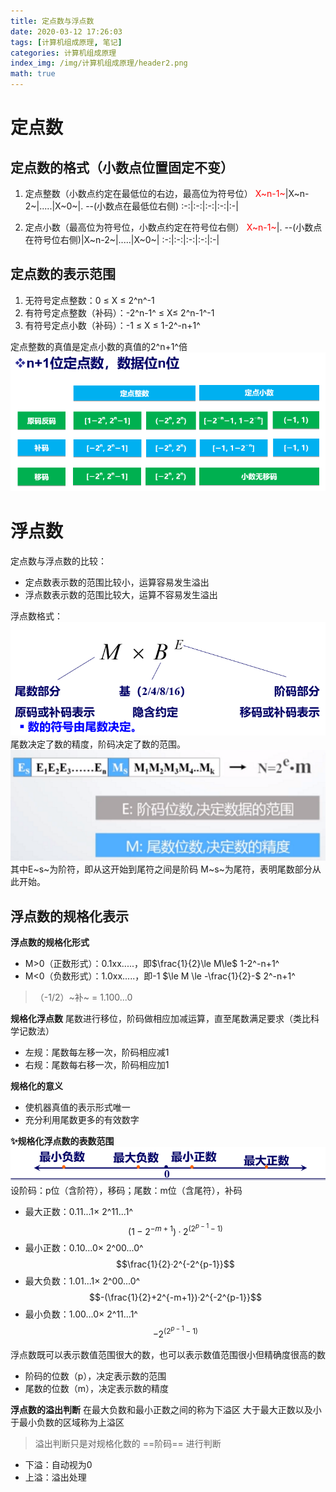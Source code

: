 ```yaml
---
title: 定点数与浮点数
date: 2020-03-12 17:26:03
tags: [计算机组成原理, 笔记]
categories: 计算机组成原理
index_img: /img/计算机组成原理/header2.png
math: true
---
```


<!-- more -->

# 定点数

## 定点数的格式（小数点位置固定不变）

1. 定点整数（小数点约定在最低位的右边，最高位为符号位）
    <font color=red>X~n-1~</font>|X~n-2~|.....|X~0~|. --(小数点在最低位右侧)
    :-:|:-:|:-:|:-:|:-|

2. 定点小数（最高位为符号位，小数点约定在符号位右侧）
    <font color=red>X~n-1~</font>|. --(小数点在符号位右侧)|X~n-2~|.....|X~0~|
    :-:|:-:|:-:|:-:|:-|

## 定点数的表示范围
1. 无符号定点整数：0 $\le$ X $\le$ 2^n^-1
2. 有符号定点整数（补码）：-2^n-1^ $\le$ X$\le$ 2^n-1^-1
3. 有符号定点小数（补码）：-1 $\le$ X $\le$ 1-2^-n+1^

定点整数的真值是定点小数的真值的2^n+1^倍
![](/img/计算机组成原理/定点数范围.png)

# 浮点数

定点数与浮点数的比较：
- 定点数表示数的范围比较小，运算容易发生溢出
- 浮点数表示数的范围比较大，运算不容易发生溢出

浮点数格式：
![](/img/计算机组成原理/浮点数格式.png)
尾数决定了数的精度，阶码决定了数的范围。
![](/img/计算机组成原理/浮点数一般格式.png)
其中E~s~为阶符，即从这开始到尾符之间是阶码
M~s~为尾符，表明尾数部分从此开始。

## 浮点数的规格化表示

**浮点数的规格化形式**
- M>0（正数形式）：0.1xx.....，即$\frac{1}{2}\le M\le$ 1-2^-n+1^
- M<0（负数形式）：1.0xx.....，即-1 $\le M \le -\frac{1}{2}-$ 2^-n+1^
>（-1/2）~补~ = 1.100...0

**规格化浮点数**
尾数进行移位，阶码做相应加减运算，直至尾数满足要求（类比科学记数法）
- 左规：尾数每左移一次，阶码相应减1
- 右规：尾数每右移一次，阶码相应加1

**规格化的意义**
- 使机器真值的表示形式唯一
- 充分利用尾数更多的有效数字

**✨规格化浮点数的表数范围**
![](/img/计算机组成原理/规格化浮点数范围.png)
设阶码：p位（含阶符），移码；尾数：m位（含尾符），补码

- 最大正数：0.11...1$×$ 2^11...1^ 
$$(1-2^{-m+1})·2^{(2^{p-1}-1)}$$
- 最小正数：0.10...0$×$ 2^00...0^ 
$$\frac{1}{2}·2^{-2^{p-1}}$$
- 最大负数：1.01...1$×$ 2^00...0^ 
$$-(\frac{1}{2}+2^{-m+1})·2^{-2^{p-1}}$$
- 最小负数：1.00...0$×$ 2^11...1^ 
$$-2^{(2^{p-1}-1)}$$

<p class="note note-primary">
浮点数既可以表示数值范围很大的数，也可以表示数值范围很小但精确度很高的数
<ul>
    <li>阶码的位数（p），决定表示数的范围
    <li>尾数的位数（m），决定表示数的精度
</ul>
</p>

**浮点数的溢出判断**
在最大负数和最小正数之间的称为下溢区
大于最大正数以及小于最小负数的区域称为上溢区
>溢出判断只是对规格化数的 ==阶码== 进行判断

- 下溢：自动视为0
- 上溢：溢出处理